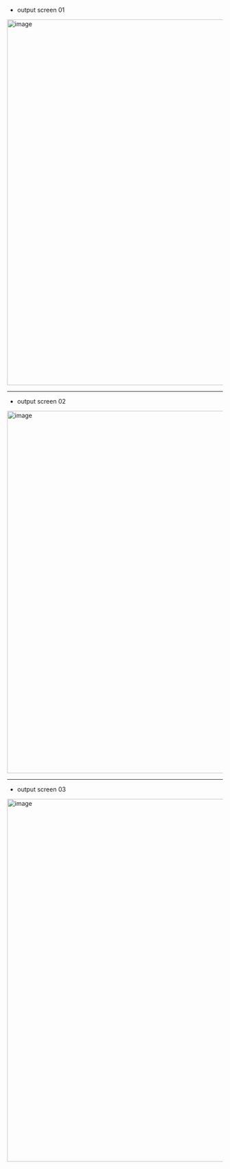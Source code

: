 
- output screen 01
<img width="1599" height="854" alt="image" src="https://github.com/user-attachments/assets/39f40cd6-2109-4be4-9aee-53c4d11dcae1" />

_____________________________________________________________________________________________________________________________________________

- output screen 02
<img width="1599" height="846" alt="image" src="https://github.com/user-attachments/assets/9e247d8a-889d-4543-ba50-9de8dd7a03e0" />


_____________________________________________________________________________________________________________________________________________

- output screen 03
<img width="1599" height="847" alt="image" src="https://github.com/user-attachments/assets/25024187-a557-4837-a114-bb9f6399ab4b" />

